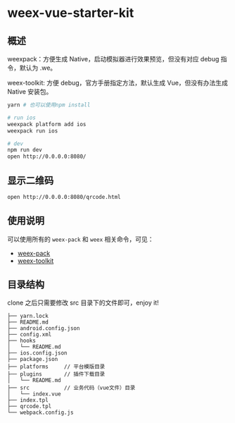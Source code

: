 # weex-vue-starter-kit


## 概述

weexpack：方便生成 Native，启动模拟器进行效果预览，但没有对应 debug 指令，默认为 .we。

weex-toolkit: 方便 debug，官方手册指定方法，默认生成 Vue，但没有办法生成 Native 安装包。

```bash
yarn # 也可以使用npm install

# run ios
weexpack platform add ios
weexpack run ios

# dev
npm run dev
open http://0.0.0.0:8080/
```

## 显示二维码
```bash
open http://0.0.0.0:8080/qrcode.html
```

## 使用说明

可以使用所有的 `weex-pack` 和 `weex` 相关命令，可见：

- [weex-pack](https://github.com/weexteam/weex-pack)
- [weex-toolkit](https://github.com/weexteam/weex-toolkit)

## 目录结构

clone 之后只需要修改 src 目录下的文件即可，enjoy it!

```
├── yarn.lock
├── README.md
├── android.config.json
├── config.xml
├── hooks
│   └── README.md
├── ios.config.json
├── package.json
├── platforms     // 平台模版目录
├── plugins       // 插件下载目录
│   └── README.md
├── src           // 业务代码（vue文件）目录
│   └── index.vue
├── index.tpl
├── qrcode.tpl
└── webpack.config.js
```